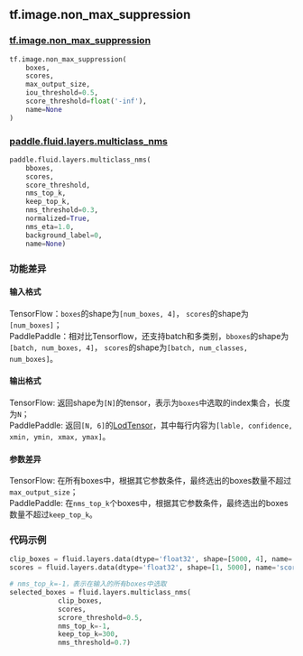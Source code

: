 
## tf.image.non_max_suppression

### [tf.image.non_max_suppression](https://www.tensorflow.org/api_docs/python/tf/image/non_max_suppression)
``` python
tf.image.non_max_suppression(
    boxes,
    scores,
    max_output_size,
    iou_threshold=0.5,
    score_threshold=float('-inf'),
    name=None
)
```

### [paddle.fluid.layers.multiclass_nms](http://paddlepaddle.org/documentation/docs/zh/1.4/api_cn/layers_cn.html#paddle.fluid.layers.multiclass_nms)
``` python
paddle.fluid.layers.multiclass_nms(
    bboxes, 
    scores, 
    score_threshold, 
    nms_top_k, 
    keep_top_k, 
    nms_threshold=0.3, 
    normalized=True, 
    nms_eta=1.0, 
    background_label=0, 
    name=None)
```

### 功能差异
#### 输入格式
TensorFlow：`boxes`的shape为`[num_boxes, 4]`， `scores`的shape为`[num_boxes]`；  
PaddlePaddle：相对比Tensorflow，还支持batch和多类别，`bboxes`的shape为`[batch, num_boxes, 4]`， `scores`的shape为`[batch, num_classes, num_boxes]`。

#### 输出格式
TensorFlow: 返回shape为`[N]`的tensor，表示为`boxes`中选取的index集合，长度为`N`；  
PaddlePaddle: 返回`[N, 6]`的[LodTensor](http://paddlepaddle.org/documentation/docs/zh/1.4/api_cn/fluid_cn.html#lodtensor)，其中每行内容为`[lable, confidence, xmin, ymin, xmax, ymax]`。

#### 参数差异
TensorFlow: 在所有boxes中，根据其它参数条件，最终选出的boxes数量不超过`max_output_size`；  
PaddlePaddle: 在`nms_top_k`个boxes中，根据其它参数条件，最终选出的boxes数量不超过`keep_top_k`。

### 代码示例
```python
clip_boxes = fluid.layers.data(dtype='float32', shape=[5000, 4], name='boxes')
scores = fluid.layers.data(dtype='float32', shape=[1, 5000], name='scores')

# nms_top_k=-1，表示在输入的所有boxes中选取
selected_boxes = fluid.layers.multiclass_nms(
            clip_boxes, 
            scores, 
            scrore_threshold=0.5, 
            nms_top_k=-1, 
            keep_top_k=300,
            nms_threshold=0.7)
```
